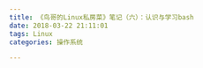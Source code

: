 ```yaml
---
title: 《鸟哥的Linux私房菜》笔记（六）：认识与学习bash
date: 2018-03-22 21:11:01
tags: Linux
categories: 操作系统

---
```


